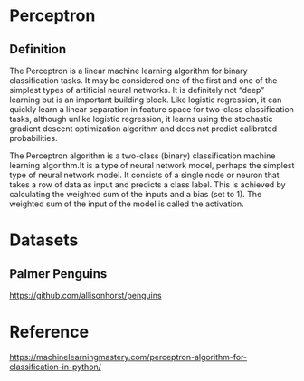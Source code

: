 # Perceptron

## Definition

The Perceptron is a linear machine learning algorithm for binary classification tasks.
It may be considered one of the first and one of the simplest types of artificial neural networks. It is definitely not “deep” learning but is an important building block.
Like logistic regression, it can quickly learn a linear separation in feature space for two-class classification tasks, although unlike logistic regression, it learns using the stochastic gradient descent optimization algorithm and does not predict calibrated probabilities.

The Perceptron algorithm is a two-class (binary) classification machine learning algorithm.It is a type of neural network model, perhaps the simplest type of neural network model. It consists of a single node or neuron that takes a row of data as input and predicts a class label. This is achieved by calculating the weighted sum of the inputs and a bias (set to 1). The weighted sum of the input of the model is called the activation.

# Datasets

## Palmer Penguins

 https://github.com/allisonhorst/penguins

# Reference

https://machinelearningmastery.com/perceptron-algorithm-for-classification-in-python/
